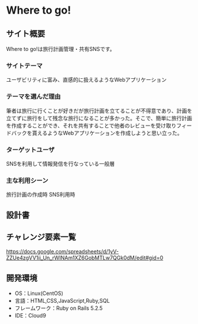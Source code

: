 # Where to go!

## サイト概要
Where to go!は旅行計画管理・共有SNSです。

### サイトテーマ
ユーザビリティに富み、直感的に扱えるようなWebアプリケーション

### テーマを選んだ理由
筆者は旅行に行くことが好きだが旅行計画を立てることが不得意であり、計画を立てずに旅行をして残念な旅行になることが多かった。そこで、簡単に旅行計画を作成することができ、それを共有することで他者のレビューを受け取りフィードバックを貰えるようなWebアプリケーションを作成しようと思い立った。

### ターゲットユーザ
SNSを利用して情報発信を行なっている一般層

### 主な利用シーン
旅行計画の作成時
SNS利用時

## 設計書

## チャレンジ要素一覧
https://docs.google.com/spreadsheets/d/1yV-ZZUe4zgVV1ii_Un_rWINAm1XZ6GobMTLw7QGk0dM/edit#gid=0

## 開発環境
- OS：Linux(CentOS)
- 言語：HTML,CSS,JavaScript,Ruby,SQL
- フレームワーク：Ruby on Rails 5.2.5
- IDE：Cloud9
